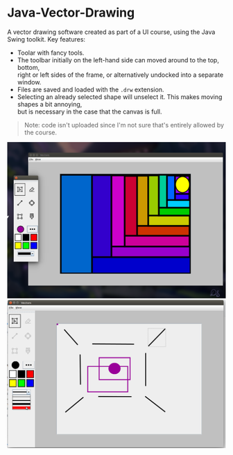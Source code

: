 # Java-Vector-Drawing
A vector drawing software created as part of a UI course, using the Java Swing toolkit. Key features:
- Toolar with fancy tools.
- The toolbar initially on the left-hand side can moved around to the top, bottom, <br> right or left sides of the frame, or alternatively undocked into a separate window.
- Files are saved and loaded with the `.drw` extension.
- Selecting an already selected shape will unselect it. This makes moving shapes a bit annoying, <br> but is necessary in the case that the canvas is full.

> Note: code isn't uploaded since I'm not sure that's entirely allowed by the course.

![Mosiac drawing with undocked toolbar](images/mosaic-undocked.png)
![Docked usage](images/select.png)

